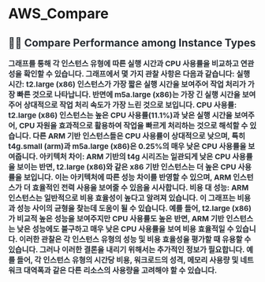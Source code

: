 # AWS_Compare
<div style="text-align: left;">
    <h2 style="border-bottom: 1px solid #d8dee4; color: #282d33;"> 🧑‍💻 Compare Performance among Instance Types </h2>
    <div style="font-weight: 700; font-size: 15px; text-align: left; color: #282d33;"> 그래프를 통해 각 인스턴스 유형에 따른 실행 시간과 CPU 사용률을 비교하고 연관성을 확인할 수 있습니다. 그래프에서 몇 가지 관찰 사항은 다음과 같습니다:
    실행 시간: t2.large (x86) 인스턴스가 가장 짧은 실행 시간을 보여주어 작업 처리가 가장 빠른 것으로 나타납니다. 반면에 m5a.large (x86)는 가장 긴 실행 시간을 보여주어 상대적으로 작업 처리 속도가 가장 느린 것으로 보입니다.
    CPU 사용률: t2.large (x86) 인스턴스는 높은 CPU 사용률(11.1%)과 낮은 실행 시간을 보여주어, CPU 자원을 효과적으로 활용하여 작업을 빠르게 처리하는 것으로 해석할 수 있습니다. 다른 ARM 기반 인스턴스들은 CPU 사용률이 상대적으로 낮으며, 특히 t4g.small (arm)과 m5a.large (x86)은 0.25%의 매우 낮은 CPU 사용률을 보여줍니다.
    아키텍처 차이: ARM 기반의 t4g 시리즈는 일관되게 낮은 CPU 사용률을 보이는 반면, t2.large (x86)와 같은 x86 기반 인스턴스는 더 높은 CPU 사용률을 보입니다. 이는 아키텍처에 따른 성능 차이를 반영할 수 있으며, ARM 인스턴스가 더 효율적인 전력 사용을 보여줄 수 있음을 시사합니다.
    비용 대 성능: ARM 인스턴스는 일반적으로 비용 효율성이 높다고 알려져 있습니다. 이 그래프는 비용과 성능 사이의 균형을 찾는데 도움이 될 수 있습니다. 예를 들어, t2.large (x86)가 비교적 높은 성능을 보여주지만 CPU 사용률도 높은 반면, ARM 기반 인스턴스는 낮은 성능에도 불구하고 매우 낮은 CPU 사용률을 보여 비용 효율적일 수 있습니다.
    이러한 관찰은 각 인스턴스 유형의 성능 및 비용 효율성을 평가할 때 유용할 수 있습니다. 그러나 이러한 결론을 내리기 위해서는 추가적인 정보가 필요합니다. 예를 들어, 각 인스턴스 유형의 시간당 비용, 워크로드의 성격, 메모리 사용량 및 네트워크 대역폭과 같은 다른 리소스의 사용량을 고려해야 할 수 있습니다. ​ 
    </div>
</div>